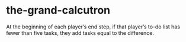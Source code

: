 # the-grand-calcutron
At the beginning of each player’s end step, if that player’s to-do list has fewer than five tasks, they add tasks equal to the difference.
